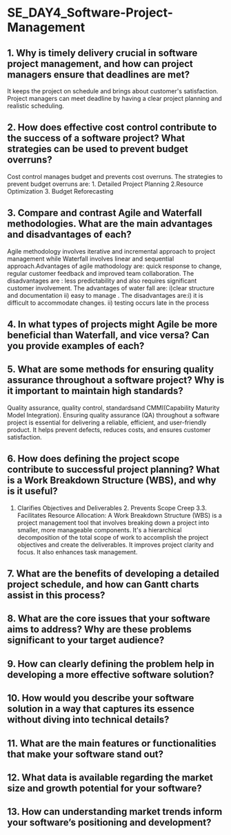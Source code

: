  # SE_DAY4_Software-Project-Management
## 1. Why is timely delivery crucial in software project management, and how can project managers ensure that deadlines are met?

It keeps the project on schedule and brings about customer's satisfaction. Project managers can meet deadline by having a clear project planning and realistic scheduling.

## 2. How does effective cost control contribute to the success of a software project? What strategies can be used to prevent budget overruns?
Cost control manages budget and prevents cost overruns. The strategies to prevent budget overruns are: 1. Detailed Project Planning  2.Resource Optimization
3. Budget Reforecasting
  
## 3. Compare and contrast Agile and Waterfall methodologies. What are the main advantages and disadvantages of each?

Agile methodology involves iterative and incremental approach to project management while Waterfall involves linear and sequential approach.Advantages of agile mathodology are:
quick response to change, regular customer feedback and improved team collaboration. The disadvantages are : less predictability and also requires significant customer involvement.
The advantages of water fall are: i)clear structure and documentation ii) easy to manage . The disadvantages are:i) it is difficult to accommodate changes. ii) testing occurs late in the process

## 4. In what types of projects might Agile be more beneficial than Waterfall, and vice versa? Can you provide examples of each?






## 5. What are some methods for ensuring quality assurance throughout a software project? Why is it important to maintain high standards?

Quality assurance, quality control, standardsand CMMI(Capability Maturity Model Integration).
Ensuring quality assurance (QA) throughout a software project is essential for delivering a reliable, 
efficient, and user-friendly product. It helps prevent defects, reduces costs, and ensures customer satisfaction.


## 6. How does defining the project scope contribute to successful project planning? What is a Work Breakdown Structure (WBS), and why is it useful?

1. Clarifies Objectives and Deliverables   2.  Prevents Scope Creep 3.3. Facilitates Resource Allocation:
A Work Breakdown Structure (WBS) is a project management tool that involves breaking down a project into smaller, more manageable components. It's a hierarchical decomposition of the total scope of work to accomplish the project objectives and create the deliverables. It improves project clarity and focus. It also enhances task management.

## 7. What are the benefits of developing a detailed project schedule, and how can Gantt charts assist in this process?

## 8. What are the core issues that your software aims to address? Why are these problems significant to your target audience?
## 9. How can clearly defining the problem help in developing a more effective software solution?
## 10. How would you describe your software solution in a way that captures its essence without diving into technical details?
## 11. What are the main features or functionalities that make your software stand out?
## 12. What data is available regarding the market size and growth potential for your software?
## 13. How can understanding market trends inform your software’s positioning and development?
